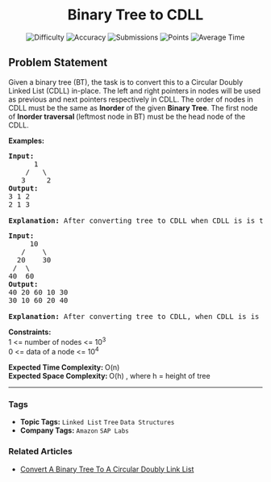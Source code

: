 <h1 align="center">Binary Tree to CDLL</h1>

<p align="center">
  <img alt="Difficulty" title="Difficulty" src="https://custom-icon-badges.demolab.com/badge/Difficulty: Medium-1F222E?style=for-the-badge&logoColor=white&logo=fire"/>
  <img alt="Accuracy" title="Accuracy" src="https://custom-icon-badges.demolab.com/badge/Accuracy: 71.66%25-1F222E?style=for-the-badge&logoColor=white&logo=target"/>
  <img alt="Submissions" title="Submissions" src="https://custom-icon-badges.demolab.com/badge/Submissions: 55K+-1F222E?style=for-the-badge&logoColor=white&logo=repo"/>
  <img alt="Points" title="Points" src="https://custom-icon-badges.demolab.com/badge/Points: 4-1F222E?style=for-the-badge&logoColor=white&logo=award"/>
  <img alt="Average Time" title="Average Time" src="https://custom-icon-badges.demolab.com/badge/Average%20Time: 45m-1F222E?style=for-the-badge&logoColor=white&logo=clock"/>
</p>

## Problem Statement

Given a binary tree (BT), the task is to convert this to a Circular Doubly Linked List (CDLL) in-place. The<b> </b>left and right pointers<b> </b>in nodes will be used as previous and next pointers<b> </b>respectively in CDLL. The order of nodes in CDLL<b> </b>must be the same as <b>Inorder </b>of the given <b>Binary Tree</b>. The first node of <b>Inorder traversal </b>(leftmost node in<b> </b>BT) must be the<b> </b>head node of the CDLL.

<b>Examples:</b>

<pre><b>Input:
</b>      1
    /   \
   3     2
<b>Output:
</b>3 1 2 
2 1 3<br><b>
Explanation: </b>After converting tree to CDLL when CDLL is is traversed from head to tail and then tail to head, elements are displayed as in the output.
</pre>

<pre><b>Input:
</b>     10
   /    \
  20    30
 /  \
40  60
<b>Output:
</b>40 20 60 10 30 
30 10 60 20 40<br><b>
Explanation: </b>After converting tree to CDLL, when CDLL is is traversed from head totail and then tail to head, elements are displayed as in the output.</pre>

<b>Constraints:<br></b>1 <= number of nodes <= 10<sup>3<br></sup>0 <= data of a node <= 10<sup>4</sup>

<b>Expected Time Complexity: </b>O(n)<br><b>Expected Space C</b><b>omplexity</b><b>: </b>O(h) , where h = height of tree


<hr>

### Tags
- **Topic Tags:** `Linked List` `Tree` `Data Structures`
- **Company Tags:** `Amazon` `SAP Labs`

### Related Articles
- [Convert A Binary Tree To A Circular Doubly Link List](https://www.geeksforgeeks.org/convert-a-binary-tree-to-a-circular-doubly-link-list/)
